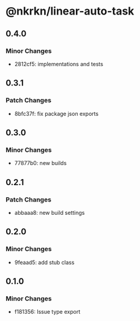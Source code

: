 # @nkrkn/linear-auto-task

## 0.4.0

### Minor Changes

- 2812cf5: implementations and tests

## 0.3.1

### Patch Changes

- 8bfc37f: fix package json exports

## 0.3.0

### Minor Changes

- 77877b0: new builds

## 0.2.1

### Patch Changes

- abbaaa8: new build settings

## 0.2.0

### Minor Changes

- 9feaad5: add stub class

## 0.1.0

### Minor Changes

- f181356: Issue type export
